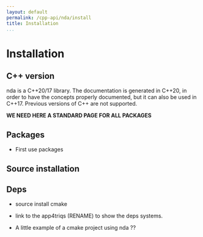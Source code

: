 ```yaml
---
layout: default
permalink: /cpp-api/nda/install
title: Installation
...
```



# Installation

## C++ version

nda is a C++20/17 library. The documentation is generated in C++20, in order to have the concepts properly documented, 
but it can also be used in C++17. Previous versions of C++ are not supported.

**WE NEED HERE A STANDARD PAGE FOR ALL PACKAGES**

## Packages

* First use packages

## Source installation


## Deps 

* source install cmake 

* link to the app4triqs (RENAME) to show the deps systems.

* A little example of a cmake project using nda ??






